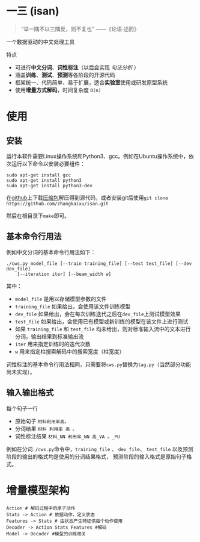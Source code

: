 一三 (isan)
====

> “举一隅不以三隅反，则不复也” ——《论语·述而》

一个数据驱动的中文处理工具

特点

* 可进行**中文分词**、**词性标注**（以后会实现 *句法分析* ）
* 涵盖**训练**、**测试**、**预测**等各阶段的开源代码
* 框架统一、代码简单、易于扩展，适合**实验室**使用或研发原型系统
* 使用**增量方式解码**，时间复杂度 `O(n)`

# 使用

## 安装

运行本软件需要Linux操作系统和Python3、gcc。例如在Ubuntu操作系统中，依次运行以下命令以安装必要组件：

    sudo apt-get install gcc
    sudo apt-get install python3
    sudo apt-get install python3-dev

在[github](https://github.com/zhangkaixu/isan)上下载[压缩包](https://github.com/zhangkaixu/isan/zipball/master)解压得到源代码，或者安装git后使用`git clone https://github.com/zhangkaixu/isan.git`

然后在根目录下`make`即可。

## 基本命令行用法

例如中文分词的基本命令行用法如下：

    ./cws.py model_file [--train training_file] [--test test_file] [--dev dev_file]
        [--iteration iter] [--beam_width w]

其中：

* `model_file` 是用以存储模型参数的文件
* `training_file` 如果给出，会使用该文件训练模型
* `dev_file` 如果给出，会在每次训练迭代之后在`dev_file`上测试模型效果
* `test_file` 如果给出，会使用已有模型或新训练的模型在该文件上进行测试
* 如果 `training_file` 和 `test_file` 均未给出，则对标准输入流中的文本进行分词，输出结果到标准输出流
* `iter` 用来指定训练时的迭代次数
* `w` 用来指定柱搜索解码中的搜索宽度（柱宽度）

词性标注的基本命令行用法相同，只需要将`cws.py`替换为`tag.py`（当然部分功能尚未实现）。

## 输入输出格式

每个句子一行

* 原始句子 `材料利用率高。`
* 分词结果 `材料 利用率 高 。`
* 词性标注结果 `材料_NN 利用率_NN 高_VA 。_PU`

例如在分词`./cws.py`命令中，`training_file` 、 `dev_file`、 `test_file` 以及预测阶段的输出的格式均是使用的分词结果格式， 预测阶段的输入格式是原始句子格式。


# 增量模型架构

    Action # 解码过程中的原子动作
    Stats -> Action # 依据动作，定义状态
    Features -> Stats # 由状态产生特征供每个动作使用
    Decoder -> Action Stats Features #解码
    Model -> Decoder #模型的训练相关
